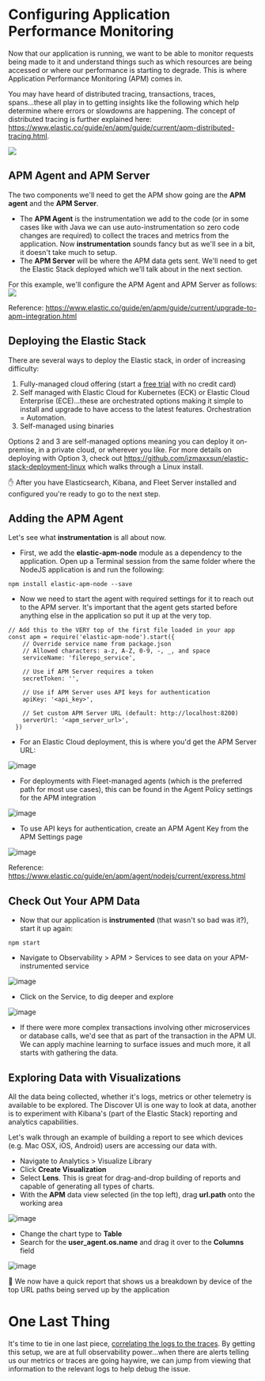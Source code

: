 # Configuring Application Performance Monitoring
Now that our application is running, we want to be able to monitor requests being made to it and understand things such as which resources are being accessed or where our performance is starting to degrade.  This is where Application Performance Monitoring (APM) comes in.

You may have heard of distributed tracing, transactions, traces, spans...these all play in to getting insights like the following which help determine where errors or slowdowns are happening.  The concept of distributed tracing is further explained here: https://www.elastic.co/guide/en/apm/guide/current/apm-distributed-tracing.html.

<img src="https://www.elastic.co/guide/en/apm/guide/current/images/apm-distributed-tracing.png" />

## APM Agent and APM Server
The two components we'll need to get the APM show going are the **APM agent** and the **APM Server**.
* The **APM Agent** is the instrumentation we add to the code (or in some cases like with Java we can use auto-instrumentation so zero code changes are required) to collect the traces and metrics from the application.  Now **instrumentation** sounds fancy but as we'll see in a bit, it doesn't take much to setup.
* The **APM Server** will be where the APM data gets sent. We'll need to get the Elastic Stack deployed which we'll talk about in the next section.

For this example, we'll configure the APM Agent and APM Server as follows:
<img src="https://www.elastic.co/guide/en/apm/guide/current/images/apm-architecture.png">

Reference: https://www.elastic.co/guide/en/apm/guide/current/upgrade-to-apm-integration.html

## Deploying the Elastic Stack
There are several ways to deploy the Elastic stack, in order of increasing difficulty:

1) Fully-managed cloud offering (start a [free trial](https://www.elastic.co/industries/public-sector/fedramp) with no credit card)
2) Self managed with Elastic Cloud for Kubernetes (ECK) or Elastic Cloud Enterprise (ECE)...these are orchestrated options making it simple to install and upgrade to have access to the latest features. Orchestration = Automation.
3) Self-managed using binaries

Options 2 and 3 are self-managed options meaning you can deploy it on-premise, in a private cloud, or wherever you like. For more details on deploying with Option 3, check out https://github.com/izmaxxsun/elastic-stack-deployment-linux which walks through a Linux install. 

✋ After you have Elasticsearch, Kibana, and Fleet Server installed and configured you're ready to go to the next step. 

## Adding the APM Agent
Let's see what **instrumentation** is all about now.  

* First, we add the **elastic-apm-node** module as a dependency to the application.  Open up a Terminal session from the same folder where the NodeJS application is and run the following:

```
npm install elastic-apm-node --save
```

* Now we need to start the agent with required settings for it to reach out to the APM server. It's important that the agent gets started before anything else in the application so put it up at the very top.

```
// Add this to the VERY top of the first file loaded in your app
const apm = require('elastic-apm-node').start({
    // Override service name from package.json
    // Allowed characters: a-z, A-Z, 0-9, -, _, and space
    serviceName: 'filerepo_service',
  
    // Use if APM Server requires a token
    secretToken: '',
  
    // Use if APM Server uses API keys for authentication
    apiKey: '<api_key>',
  
    // Set custom APM Server URL (default: http://localhost:8200)
    serverUrl: '<apm_server_url>',
  })
```
* For an Elastic Cloud deployment, this is where you'd get the APM Server URL:

![image](https://user-images.githubusercontent.com/100947826/192604282-6f7097db-5bd4-471a-842e-7f2f1edd8c12.png)

* For deployments with Fleet-managed agents (which is the preferred path for most use cases), this can be found in the Agent Policy settings for the APM integration

![image](https://user-images.githubusercontent.com/100947826/192604803-d72457b7-c9ca-4585-b5bf-43fa78994fef.png)

* To use API keys for authentication, create an APM Agent Key from the APM Settings page

![image](https://user-images.githubusercontent.com/100947826/192604973-7f50a1a1-5d52-4cbc-8bf7-0915642f9fb5.png)

Reference: https://www.elastic.co/guide/en/apm/agent/nodejs/current/express.html

## Check Out Your APM Data
* Now that our application is **instrumented** (that wasn't so bad was it?), start it up again:

```
npm start
```

* Navigate to Observability > APM > Services to see data on your APM-instrumented service

![image](https://user-images.githubusercontent.com/100947826/192605469-b1b267fe-c6bb-4634-bb4d-a36915b90633.png)

* Click on the Service, to dig deeper and explore

![image](https://user-images.githubusercontent.com/100947826/192605628-c2c97891-af82-41f0-b4bf-d64b5e535be3.png)

* If there were more complex transactions involving other microservices or database calls, we'd see that as part of the transaction in the APM UI.  We can apply machine learning to surface issues and much more, it all starts with gathering the data.

## Exploring Data with Visualizations
All the data being collected, whether it's logs, metrics or other telemetry is available to be explored. The Discover UI is one way to look at data, another is to experiment with Kibana's (part of the Elastic Stack) reporting and analytics capabilities.

Let's walk through an example of building a report to see which devices (e.g. Mac OSX, iOS, Android) users are accessing our data with.

* Navigate to Analytics > Visualize Library
* Click **Create Visualization**
* Select **Lens**. This is great for drag-and-drop building of reports and capable of generating all types of charts.
* With the **APM** data view selected (in the top left), drag **url.path** onto the working area

![image](https://user-images.githubusercontent.com/100947826/192608134-11a6186e-a2c4-42eb-9515-d96b51ec610b.png)

* Change the chart type to **Table**
* Search for the **user_agent.os.name** and drag it over to the **Columns** field

![image](https://user-images.githubusercontent.com/100947826/192608427-639378b7-6d3b-4bd2-8a26-b6f3593e9271.png)

:cake: We now have a quick report that shows us a breakdown by device of the top URL paths being served up by the application

# One Last Thing
It's time to tie in one last piece, [correlating the logs to the traces](correlating-logs.md). By getting this setup, we are at full observability power...when there are alerts telling us our metrics or traces are going haywire, we can jump from viewing that information to the relevant logs to help debug the issue.

